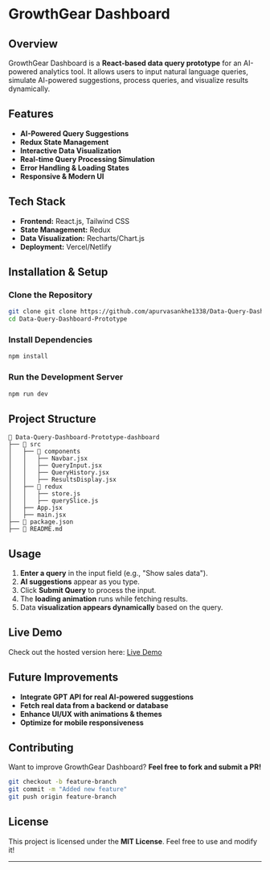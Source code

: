 # GrowthGear Dashboard

##  Overview
GrowthGear Dashboard is a **React-based data query prototype** for an AI-powered analytics tool. It allows users to input natural language queries, simulate AI-powered suggestions, process queries, and visualize results dynamically.

##  Features
- **AI-Powered Query Suggestions** 
- **Redux State Management** 
- **Interactive Data Visualization** 
- **Real-time Query Processing Simulation** 
- **Error Handling & Loading States** 
- **Responsive & Modern UI** 

## Tech Stack
- **Frontend:** React.js, Tailwind CSS
- **State Management:** Redux
- **Data Visualization:** Recharts/Chart.js
- **Deployment:** Vercel/Netlify

##  Installation & Setup
### Clone the Repository
```sh
git clone git clone https://github.com/apurvasankhe1338/Data-Query-Dashboard-Prototype.git
cd Data-Query-Dashboard-Prototype
```
### Install Dependencies
```sh
npm install
```
### Run the Development Server
```sh
npm run dev
```

##  Project Structure
```
📂 Data-Query-Dashboard-Prototype-dashboard
├── 📁 src
│   ├── 📁 components
│   │   ├── Navbar.jsx
│   │   ├── QueryInput.jsx
│   │   ├── QueryHistory.jsx
│   │   ├── ResultsDisplay.jsx
│   ├── 📁 redux
│   │   ├── store.js
│   │   ├── querySlice.js
│   ├── App.jsx
│   ├── main.jsx
├── 📄 package.json
├── 📄 README.md
```

##  Usage
1. **Enter a query** in the input field (e.g., "Show sales data").
2. **AI suggestions** appear as you type.
3. Click **Submit Query** to process the input.
4. The **loading animation** runs while fetching results.
5. Data **visualization appears dynamically** based on the query.

##  Live Demo
  Check out the hosted version here: [Live Demo](https://data-query-dashboard-prototype-git-main-apurva-sankhes-projects.vercel.app/)

##  Future Improvements
-  **Integrate GPT API for real AI-powered suggestions**
-  **Fetch real data from a backend or database**
-  **Enhance UI/UX with animations & themes**
-  **Optimize for mobile responsiveness**

##  Contributing
Want to improve GrowthGear Dashboard? **Feel free to fork and submit a PR!**
```sh
git checkout -b feature-branch
git commit -m "Added new feature"
git push origin feature-branch
```

##  License
This project is licensed under the **MIT License**. Feel free to use and modify it!

---

